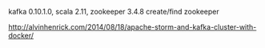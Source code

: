 kafka 0.10.1.0, scala 2.11, zookeeper 3.4.8 
create/find zookeeper


http://alvinhenrick.com/2014/08/18/apache-storm-and-kafka-cluster-with-docker/